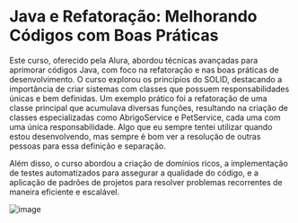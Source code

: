 # Java e Refatoração: Melhorando Códigos com Boas Práticas

Este curso, oferecido pela Alura, abordou técnicas avançadas para aprimorar códigos Java, com foco na refatoração e nas boas práticas de desenvolvimento. O curso explorou os princípios do SOLID, destacando a importância de criar sistemas com classes que possuem responsabilidades únicas e bem definidas. Um exemplo prático foi a refatoração de uma classe principal que acumulava diversas funções, resultando na criação de classes especializadas como AbrigoService e PetService, cada uma com uma única responsabilidade. Algo que eu sempre tentei utilizar quando estou desenvolvendo, mas sempre é bom ver a resolução de outras pessoas para essa definição e separação.

Além disso, o curso abordou a criação de domínios ricos, a implementação de testes automatizados para assegurar a qualidade do código, e a aplicação de padrões de projetos para resolver problemas recorrentes de maneira eficiente e escalável.

![image](https://github.com/user-attachments/assets/a874e7b1-aaf1-4c8d-a054-146cb9b425f8)
